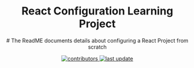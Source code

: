 <!--
The Readme file documents the project description and installation and set up instructions
-->
<!--
Align main heading to the center of the page
-->
<div align="center">
<h1>React Configuration Learning Project</h1> # The ReadME documents details about configuring a React Project from scratch
<div>
<!-- Badges -->
<p>
<!--
Contributors data, the data is automatically pulled from a graph on Github, follow link to view the contributors graph
-->
 <a href="https://github.com/AndrewIndeche/Learning-Project/graphs/contributors">
    <img src="https://img.shields.io/github/contributors/AndrewIndeche/Learning-Project/graphs/contributors" alt="contributors" />
  </a>
  <a href="">
    <img src="https://img.shields.io/github/last-commit/AndrewIndeche/Learning-Project/graphs/contributors" alt="last update" />
  </a>
</p>

